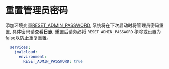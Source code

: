 # 重置管理员密码

添加环境变量[RESET_ADMIN_PASSWORD](/guide/installation.html#reset-admin-password),
系统将在下次启动时将管理员密码重置, 具体密码请查看**日志**, 重置后请务必将 `RESET_ADMIN_PASSWORD` 移除或设置为false以防止重复重置。

```yaml
  services:
    jmalcloud:
      environment:
        RESET_ADMIN_PASSWORD: true
```
